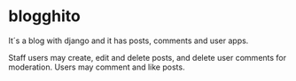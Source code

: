 # blogghito
It´s a blog with django and it has posts, comments and user apps.

Staff users may create, edit and delete posts, and delete user comments for moderation.
Users may comment and like posts.
